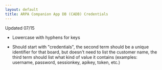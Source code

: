 ```yaml
---
layout: default
title: ARPA Companion App DB (CADB) Credentials
---
```


Updated 07/15


+ Lowercase with hyphens for keys

+ Should start with "credentials", the second term should be a unique identifier for that board, but doesn't need to list the customer name, the third term should list what kind of value it contains (examples: username, password, sessionkey, apikey, token, etc.)